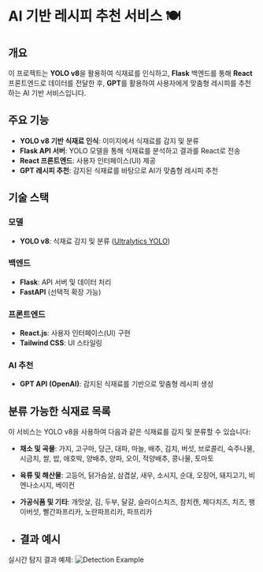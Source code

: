 # AI 기반 레시피 추천 서비스 🍽️  

## 개요  
이 프로젝트는 **YOLO v8**을 활용하여 식재료를 인식하고, **Flask** 백엔드를 통해 **React** 프론트엔드로 데이터를 전달한 후, **GPT**를 활용하여 사용자에게 맞춤형 레시피를 추천하는 AI 기반 서비스입니다.  

## 주요 기능  
- **YOLO v8 기반 식재료 인식**: 이미지에서 식재료를 감지 및 분류  
- **Flask API 서버**: YOLO 모델을 통해 식재료를 분석하고 결과를 React로 전송  
- **React 프론트엔드**: 사용자 인터페이스(UI) 제공  
- **GPT 레시피 추천**: 감지된 식재료를 바탕으로 AI가 맞춤형 레시피 추천  

## 기술 스택  
### 모델  
- **YOLO v8**: 식재료 감지 및 분류 ([Ultralytics YOLO](https://github.com/ultralytics/ultralytics))  

### 백엔드  
- **Flask**: API 서버 및 데이터 처리  
- **FastAPI** (선택적 확장 가능)  

### 프론트엔드  
- **React.js**: 사용자 인터페이스(UI) 구현  
- **Tailwind CSS**: UI 스타일링  

### AI 추천  
- **GPT API (OpenAI)**: 감지된 식재료를 기반으로 맞춤형 레시피 생성  

## 분류 가능한 식재료 목록  
이 서비스는 YOLO v8을 사용하여 다음과 같은 식재료를 감지 및 분류할 수 있습니다:  

- **채소 및 곡물**: 가지, 고구마, 당근, 대파, 마늘, 배추, 김치, 버섯, 브로콜리, 숙주나물, 시금치, 쌀, 밥, 애호박, 양배추, 양파, 오이, 적양배추, 콩나물, 토마토  
- **육류 및 해산물**: 고등어, 닭가슴살, 삼겹살, 새우, 소시지, 순대, 오징어, 돼지고기, 비엔나소시지, 베이컨  
- **가공식품 및 기타**: 개맛살, 김, 두부, 달걀, 슬라이스치즈, 참치캔, 체다치즈, 치즈, 팽이버섯, 빨간파프리카, 노란파프리카, 파프리카

- ## 결과 예시
실시간 탐지 결과 예제:
![Detection Example](train_batch199461.jpg)
